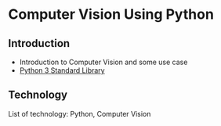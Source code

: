# Computer Vision Using Python

## Introduction
- Introduction to Computer Vision and some use case
- [Python 3 Standard Library](https://docs.python.org/3/index.html)

## Technology

List of technology: Python, Computer Vision
